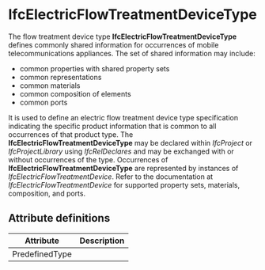IfcElectricFlowTreatmentDeviceType
==================================
The flow treatment device type **IfcElectricFlowTreatmentDeviceType** defines
commonly shared information for occurrences of mobile telecommunications
appliances. The set of shared information may include:  
  
* common properties with shared property sets  
* common representations  
* common materials  
* common composition of elements  
* common ports  
  
It is used to define an electric flow treatment device type specification
indicating the specific product information that is common to all occurrences
of that product type. The **IfcElectricFlowTreatmentDeviceType** may be
declared within _IfcProject_ or _IfcProjectLibrary_ using _IfcRelDeclares_ and
may be exchanged with or without occurrences of the type. Occurrences of
**IfcElectricFlowTreatmentDeviceType** are represented by instances of
_IfcElectricFlowTreatmentDevice_. Refer to the documentation at
_IfcElectricFlowTreatmentDevice_ for supported property sets, materials,
composition, and ports.  
  


Attribute definitions
---------------------
| Attribute      | Description   |
|----------------|---------------|
| PredefinedType |               |

